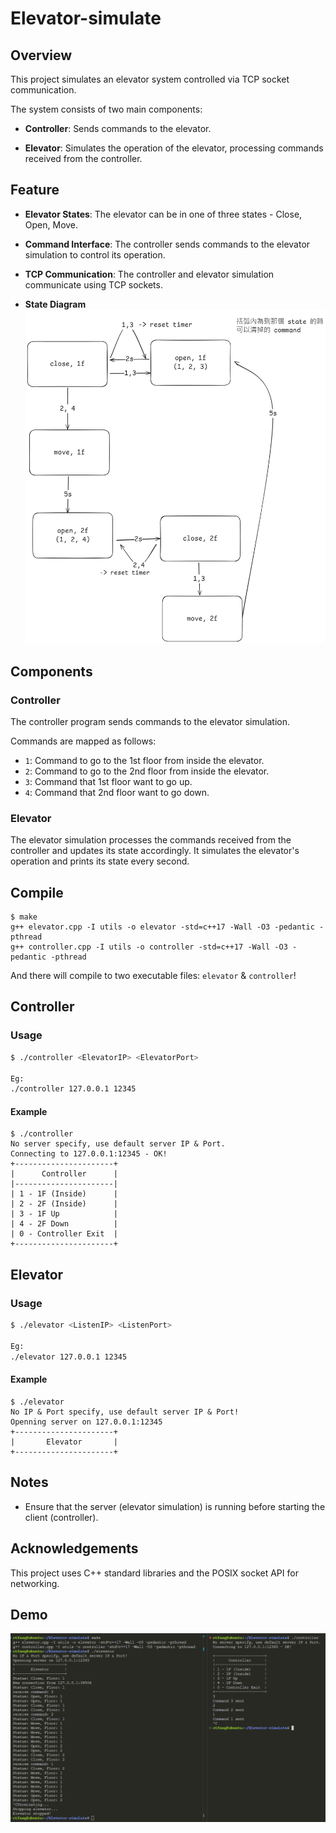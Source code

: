 # Elevator-simulate

## Overview

This project simulates an elevator system controlled via TCP socket communication. 

The system consists of two main components:

- **Controller**: Sends commands to the elevator.

- **Elevator**: Simulates the operation of the elevator, processing commands received from the controller.


## Feature

- **Elevator States**: The elevator can be in one of three states - Close, Open, Move.

- **Command Interface**: The controller sends commands to the elevator simulation to control its operation.

- **TCP Communication**: The controller and elevator simulation communicate using TCP sockets.

- **State Diagram**
![state](./src/image.png)

## Components

### Controller

The controller program sends commands to the elevator simulation. 

Commands are mapped as follows:
- `1`: Command to go to the 1st floor from inside the elevator.
- `2`: Command to go to the 2nd floor from inside the elevator.
- `3`: Command that 1st floor want to go up.
- `4`: Command that 2nd floor want to go down.

### Elevator
The elevator simulation processes the commands received from the controller and updates its state accordingly. 
It simulates the elevator's operation and prints its state every second.


## Compile 
```
$ make
g++ elevator.cpp -I utils -o elevator -std=c++17 -Wall -O3 -pedantic -pthread
g++ controller.cpp -I utils -o controller -std=c++17 -Wall -O3 -pedantic -pthread
```

And there will compile to two executable files: ```elevator``` & ```controller```!


## Controller 

### Usage
```sh
$ ./controller <ElevatorIP> <ElevatorPort>

Eg:
./controller 127.0.0.1 12345
```

#### Example 
```
$ ./controller 
No server specify, use default server IP & Port.
Connecting to 127.0.0.1:12345 - OK!
+----------------------+
|      Controller      |
|----------------------|
| 1 - 1F (Inside)      |
| 2 - 2F (Inside)      |
| 3 - 1F Up            |
| 4 - 2F Down          |
| 0 - Controller Exit  |
+----------------------+
```

## Elevator

### Usage
```sh
$ ./elevator <ListenIP> <ListenPort>

Eg:
./elevator 127.0.0.1 12345
```

#### Example 
```
$ ./elevator
No IP & Port specify, use default server IP & Port!
Openning server on 127.0.0.1:12345
+----------------------+
|       Elevator       |
+----------------------+
```

## Notes
- Ensure that the server (elevator simulation) is running before starting the client (controller).

## Acknowledgements
This project uses C++ standard libraries and the POSIX socket API for networking.

## Demo 
![demo](./src/demo.png) 